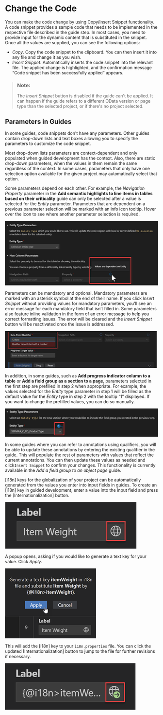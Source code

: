 <!-- loio5781b2841a7742ec80b19e3ee20f26a4 -->

# Change the Code

You can make the code change by using Copy/Insert Snippet functionality. A code snippet provides a sample code that needs to be implemented in the respective file described in the guide step. In most cases, you need to provide input for the dynamic content that is substituted in the snippet. Once all the values are supplied, you can see the following options:

-   *Copy*. Copy the code snippet to the clipboard. You can then insert it into any file and change it as you wish.
-   *Insert Snippet*. Automatically inserts the code snippet into the relevant file. The applied change is highlighted, and the confirmation message “Code snippet has been successfully applied” appears.

> ### Note:  
> The *Insert Snippet* button is disabled if the guide can't be applied. It can happen if the guide refers to a different OData version or page type than the selected project, or if there's no project selected.



<a name="loio5781b2841a7742ec80b19e3ee20f26a4__section_c5p_2zy_h4b"/>

## Parameters in Guides

In some guides, code snippets don't have any parameters. Other guides contain drop-down lists and text boxes allowing you to specify the parameters to customize the code snippet.

Most drop-down lists parameters are context-dependent and only populated when guided development has the context. Also, there are static drop-down parameters, when the values in them remain the same regardless of the context. In some cases, parameters that only have one selection option available for the given project may automatically select that option.

Some parameters depend on each other. For example, the *Navigation Property* parameter in the **Add semantic highlights to line items in tables based on their criticality** guide can only be selected after a value is selected for the *Entity* parameter. Parameters that are dependent on a previous parameter selection will be marked with an info icon tooltip. Hover over the icon to see where another parameter selection is required.

![](images/Change_Code_Image_1_7cbbc7c.png)

Parameters can be mandatory and optional. Mandatory parameters are marked with an asterisk symbol at the end of their name. If you click *Insert Snippet* without providing values for mandatory parameters, you'll see an error message for each mandatory field that isn’t filled in. Some parameters also feature inline validation in the form of an error message to help you correct formatting issues. The error will be cleared and the *Insert Snippet* button will be reactivated once the issue is addressed.

![](images/FIORI_TOOLS_UG_INLINE_VALID_db40824.jpg)

In addition, in some guides, such as **Add progress indicator column to a table** or **Add a field group as a section to a page**, parameters selected in the first step are prefilled in step 2 when appropriate. For example, the values selected for the *Entity* type parameter in step 1 will be filled as the default value for the *Entity* type in step 2 with the tooltip “1” displayed. If you want to change the prefilled values, you can do so manually.

![](images/Change_Code_Image_2_200809f.png)

In some guides where you can refer to annotations using qualifiers, you will be able to update these annotations by entering the existing qualifier in the guide. This will populate the rest of parameters with values that reflect the current annotations. You can then update these values as needed and click`Insert Snippet` to confirm your changes. This functionality is currently available in the *Add a field group to an object page* guide.

[i18n\] keys for the globalization of your project can be automatically generated from the values you enter into input fields in guides. To create an [i18n\] key in guided development, enter a value into the input field and press the [Internationalization\] button.

![](images/Label_world_f412916.png)

A popup opens, asking if you would like to generate a text key for your value. Click *Apply*.

![](images/Apply_button_6cd182b.png)

This will add the [i18n\] key to your `i18n.properties` file. You can click the updated [Internationalization\] button to jump to the file for further revisions if necessary.

![](images/label_world_button_with_arrow_090dd99.png)


